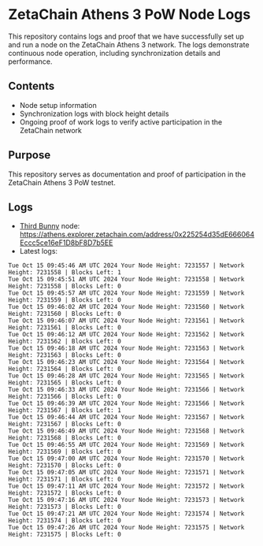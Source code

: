 # ZetaChain Athens 3 PoW Node Logs
This repository contains logs and proof that we have successfully set up and run a node on the ZetaChain Athens 3 network. The logs demonstrate continuous node operation, including synchronization details and performance.

## Contents
- Node setup information
- Synchronization logs with block height details
- Ongoing proof of work logs to verify active participation in the ZetaChain network

## Purpose
This repository serves as documentation and proof of participation in the ZetaChain Athens 3 PoW testnet.

## Logs

- [Third Bunny](https://thirdbunny.xyz/) node: https://athens.explorer.zetachain.com/address/0x225254d35dE666064Eccc5ce16eF1D8bF8D7b5EE
- Latest logs:
```
Tue Oct 15 09:45:46 AM UTC 2024 Your Node Height: 7231557 | Network Height: 7231558 | Blocks Left: 1
Tue Oct 15 09:45:51 AM UTC 2024 Your Node Height: 7231558 | Network Height: 7231558 | Blocks Left: 0
Tue Oct 15 09:45:57 AM UTC 2024 Your Node Height: 7231559 | Network Height: 7231559 | Blocks Left: 0
Tue Oct 15 09:46:02 AM UTC 2024 Your Node Height: 7231560 | Network Height: 7231560 | Blocks Left: 0
Tue Oct 15 09:46:07 AM UTC 2024 Your Node Height: 7231561 | Network Height: 7231561 | Blocks Left: 0
Tue Oct 15 09:46:12 AM UTC 2024 Your Node Height: 7231562 | Network Height: 7231562 | Blocks Left: 0
Tue Oct 15 09:46:18 AM UTC 2024 Your Node Height: 7231563 | Network Height: 7231563 | Blocks Left: 0
Tue Oct 15 09:46:23 AM UTC 2024 Your Node Height: 7231564 | Network Height: 7231564 | Blocks Left: 0
Tue Oct 15 09:46:28 AM UTC 2024 Your Node Height: 7231565 | Network Height: 7231565 | Blocks Left: 0
Tue Oct 15 09:46:33 AM UTC 2024 Your Node Height: 7231566 | Network Height: 7231566 | Blocks Left: 0
Tue Oct 15 09:46:39 AM UTC 2024 Your Node Height: 7231566 | Network Height: 7231567 | Blocks Left: 1
Tue Oct 15 09:46:44 AM UTC 2024 Your Node Height: 7231567 | Network Height: 7231567 | Blocks Left: 0
Tue Oct 15 09:46:49 AM UTC 2024 Your Node Height: 7231568 | Network Height: 7231568 | Blocks Left: 0
Tue Oct 15 09:46:55 AM UTC 2024 Your Node Height: 7231569 | Network Height: 7231569 | Blocks Left: 0
Tue Oct 15 09:47:00 AM UTC 2024 Your Node Height: 7231570 | Network Height: 7231570 | Blocks Left: 0
Tue Oct 15 09:47:05 AM UTC 2024 Your Node Height: 7231571 | Network Height: 7231571 | Blocks Left: 0
Tue Oct 15 09:47:11 AM UTC 2024 Your Node Height: 7231572 | Network Height: 7231572 | Blocks Left: 0
Tue Oct 15 09:47:16 AM UTC 2024 Your Node Height: 7231573 | Network Height: 7231573 | Blocks Left: 0
Tue Oct 15 09:47:21 AM UTC 2024 Your Node Height: 7231574 | Network Height: 7231574 | Blocks Left: 0
Tue Oct 15 09:47:26 AM UTC 2024 Your Node Height: 7231575 | Network Height: 7231575 | Blocks Left: 0
```
